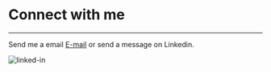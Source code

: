 # Connect with me

---

Send me a email [E-mail](mailto:jluizgomes@gmail.com) or send a message on Linkedin.

[<img align="left" alt="linked-in" src="https://img.shields.io/badge/linkedin-%230077B5.svg?&style=for-the-badge&logo=linkedin&logoColor=white" />](https://www.linkedin.com/in/jluizgomes)
